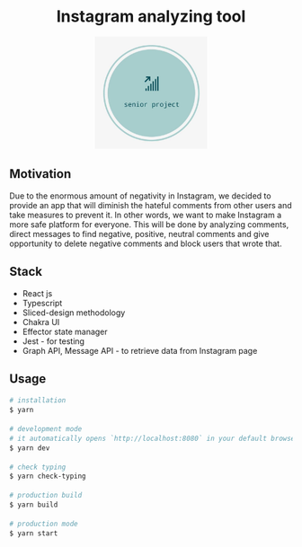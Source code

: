 <h1 align="center">
  Instagram analyzing tool️
</h1>
<p align="center">
  <img src="./senior-project-icon.jpg" width="200" height="200">
</p>


## Motivation
<p>
  Due to the enormous amount of negativity in Instagram, we decided to provide an app that will diminish the hateful comments from other users and take measures to prevent it. In other words, we want to make Instagram a more safe platform for everyone. This will be done by analyzing comments, direct messages to find negative, positive, neutral comments and give opportunity to delete negative comments and block users that wrote that.
</p>

## Stack

* React js
* Typescript
* Sliced-design methodology
* Chakra UI
* Effector state manager
* Jest - for testing
* Graph API, Message API - to retrieve data from Instagram page


## Usage

```bash
# installation
$ yarn

# development mode
# it automatically opens `http://localhost:8080` in your default browser
$ yarn dev

# check typing
$ yarn check-typing

# production build
$ yarn build

# production mode
$ yarn start
```
